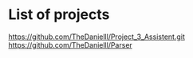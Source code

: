 # List of projects
https://github.com/TheDanielll/Project_3_Assistent.git
https://github.com/TheDanielll/Parser
